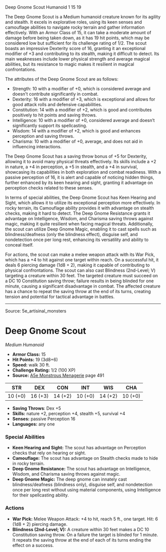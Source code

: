 <MonsterName/>Deep Gnome Scout</MonsterName>
<CreatureType/>Humanoid</CreatureType>
<CR/>1</CR>
<AC/>15</AC>
<HP/>19</HP>
<summary>The Deep Gnome Scout is a Medium humanoid creature known for its agility and stealth. It excels in explorative roles, using its keen senses and camouflage abilities to navigate rocky terrain and gather information effectively. With an Armor Class of 15, it can take a moderate amount of damage before being taken down, as it has 19 hit points, which may be considered low but sufficient for its challenge rating of 1/2. The scout boasts an impressive Dexterity score of 16, granting it an exceptional modifier of +3 and contributing to its stealth, making it difficult to detect. Its main weaknesses include lower physical strength and average magical abilities, but its resistance to magic makes it resilient in magical confrontations.</summary>

<detail>

The attributes of the Deep Gnome Scout are as follows: 
- Strength: 10 with a modifier of +0, which is considered average and doesn't contribute significantly in combat.
- Dexterity: 16 with a modifier of +3, which is exceptional and allows for good attack rolls and defensive capabilities.
- Constitution: 14 with a modifier of +2, which is good and contributes positively to hit points and saving throws.
- Intelligence: 10 with a modifier of +0, considered average and doesn’t significantly support its spellcasting.
- Wisdom: 14 with a modifier of +2, which is good and enhances perception and saving throws.
- Charisma: 10 with a modifier of +0, average, and does not aid in influencing interactions.

The Deep Gnome Scout has a saving throw bonus of +5 for Dexterity, allowing it to avoid many physical threats effectively. Its skills include a +2 in nature, a +4 in perception, a +5 in stealth, and a +4 in survival, showcasing its capabilities in both exploration and combat readiness. With a passive perception of 16, it is alert and capable of noticing hidden things, further enhanced by its keen hearing and sight, granting it advantage on perception checks related to these senses.

In terms of special abilities, the Deep Gnome Scout has Keen Hearing and Sight, which allows it to utilize its exceptional perception more effectively. In rocky terrain, its Camouflage ability provides it with advantage on stealth checks, making it hard to detect. The Deep Gnome Resistance grants it advantage on Intelligence, Wisdom, and Charisma saving throws against magic, making it quite resilient when facing magical threats. Additionally, the scout can utilize Deep Gnome Magic, enabling it to cast spells such as blindness/deafness (only the blindness effect), disguise self, and nondetection once per long rest, enhancing its versatility and ability to conceal itself.

For actions, the scout can make a melee weapon attack with its War Pick, which has a +4 to hit against one target within reach. On a successful hit, it deals 6 piercing damage (1d8 + 2), making it capable of contributing to physical confrontations. The scout can also cast Blindness (2nd-Level; V) targeting a creature within 30 feet. The targeted creature must succeed on a DC 10 Constitution saving throw; failure results in being blinded for one minute, causing a significant disadvantage in combat. The affected creature has a chance to repeat the saving throw at the end of its turns, creating tension and potential for tactical advantage in battles.</detail>



---

Source: 5e_artisinal_monsters

# Deep Gnome Scout

*Medium* *Humanoid*

- **Armor Class:** 15
- **Hit Points:** 19 (3d8+6)
- **Speed:** walk 30 ft.
- **Challenge Rating:** 1/2 (100 XP)
- **Source:** [A5e Monstrous Menagerie](https://enpublishingrpg.com/products/level-up-monstrous-menagerie-a5e) page 491

| STR | DEX | CON | INT | WIS | CHA |
| --- | --- | --- | --- | --- | --- |
| 10 (+0) | 16 (+3) | 14 (+2) | 10 (+0) | 14 (+2) | 10 (+0) |

- **Saving Throws**: Dex +5
- **Skills:** nature +2, perception +4, stealth +5, survival +4
- **Senses:** passive Perception 16
- **Languages:** any one

### Special Abilities

- **Keen Hearing and Sight:** The scout has advantage on Perception checks that rely on hearing or sight.
- **Camouflage:** The scout has advantage on Stealth checks made to hide in rocky terrain.
- **Deep Gnome Resistance:** The scout has advantage on Intelligence, Wisdom, and Charisma saving throws against magic.
- **Deep Gnome Magic:** The deep gnome can innately cast blindness/deafness (blindness only), disguise self, and nondetection once per long rest without using material components, using Intelligence for their spellcasting ability.

### Actions

- **War Pick:** Melee Weapon Attack: +4 to hit, reach 5 ft., one target. Hit: 6 (1d8 + 2) piercing damage.
- **Blindness (2nd-Level; V):** A creature within 30 feet makes a DC 10 Constitution saving throw. On a failure  the target is blinded for 1 minute. It repeats the saving throw at the end of each of its turns  ending the effect on a success.




